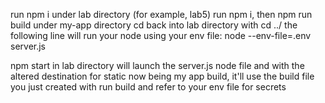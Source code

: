 run npm i under lab directory (for example, lab5)
run npm i, then npm run build under my-app directory
cd back into lab directory with cd ../
the following line will run your node using your env file:
node --env-file=.env server.js

npm start in lab directory will launch the server.js node file and with the altered destination for static now being my app build, it'll use the build file you just created with run build and refer to your env file for secrets 